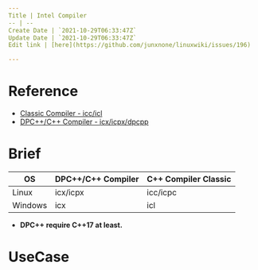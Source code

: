 ```yaml
---
Title | Intel Compiler
-- | --
Create Date | `2021-10-29T06:33:47Z`
Update Date | `2021-10-29T06:33:47Z`
Edit link | [here](https://github.com/junxnone/linuxwiki/issues/196)

---
```

# Reference
- [Classic Compiler - icc/icl](https://software.intel.com/content/www/us/en/develop/documentation/cpp-compiler-developer-guide-and-reference/top.html)
- [DPC++/C++ Compiler - icx/icpx/dpcpp](https://software.intel.com/content/www/us/en/develop/documentation/oneapi-dpcpp-cpp-compiler-dev-guide-and-reference/top.html)
# Brief

OS | DPC++/C++ Compiler | C++ Compiler Classic
-- | -- | --
Linux | icx/icpx | icc/icpc
Windows | icx | icl

- **DPC++ require C++17 at least.**
# UseCase

